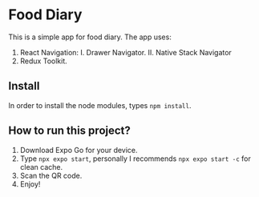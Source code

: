 # Food Diary

This is a simple app for food diary.
The app uses:

1. React Navigation:
   I. Drawer Navigator.
   II. Native Stack Navigator
2. Redux Toolkit.

## Install

In order to install the node modules, types `npm install`.

## How to run this project?

1. Download Expo Go for your device.
2. Type `npx expo start`, personally I recommends `npx expo start -c` for clean cache.
3. Scan the QR code.
4. Enjoy!
